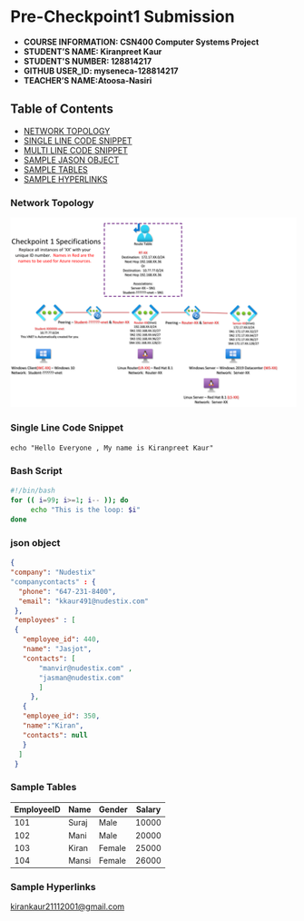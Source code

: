# Pre-Checkpoint1 Submission 

- **COURSE INFORMATION: CSN400 Computer Systems Project**
- **STUDENT’S NAME: Kiranpreet Kaur**
- **STUDENT'S NUMBER: 128814217**
- **GITHUB USER_ID: myseneca-128814217**
- **TEACHER’S NAME:Atoosa-Nasiri** 


## Table of Contents
- [NETWORK TOPOLOGY](#network-topology)
- [SINGLE LINE CODE SNIPPET](#single-line-code-snippet)
- [MULTI LINE CODE SNIPPET](#multi-line-code-snippet)
- [SAMPLE JASON OBJECT](#sample-jason-object)
- [SAMPLE TABLES](#sample-tables)
- [SAMPLE HYPERLINKS](#sample-hyperlinks)

### Network Topology
<img src="../checkpoint1-diagram.png"
     alt="Network topology image not found"
     style="float; left; margin-right: 10px;" />


### Single Line Code Snippet
`echo "Hello Everyone , My name is Kiranpreet Kaur"`


### Bash Script
```bash
#!/bin/bash
for (( i=99; i>=1; i-- )); do
     echo "This is the loop: $i"
done
```

### json object
```json
{
"company": "Nudestix"
"companycontacts" : {
  "phone": "647-231-8400",
  "email": "kkaur491@nudestix.com"
 },
 "employees" : [
 {
   "employee_id": 440,
   "name": "Jasjot",
   "contacts": [
       "manvir@nudestix.com" ,
       "jasman@nudestix.com"
       ]
     },
   {
   "employee_id": 350,
   "name":"Kiran",
   "contacts": null
   }
  ]
 }
 ```
  


### Sample Tables
**EmployeeID** | **Name** | **Gender** | **Salary**
--- | --- | --- | ---
101 | Suraj | Male | 10000
102 | Mani | Male | 20000
103 | Kiran | Female | 25000
104 | Mansi | Female | 26000



### Sample Hyperlinks
[kirankaur21112001@gmail.com](https://www.linkedin.com/feed/?trk=onboarding-landing)



